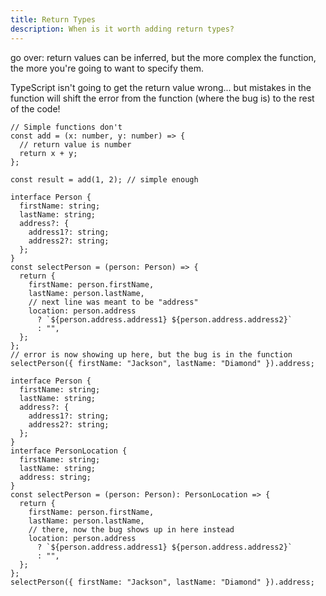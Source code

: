 ```yaml
---
title: Return Types
description: When is it worth adding return types?
---
```


go over: return values can be inferred, but the more complex
the function, the more you're going to want to specify them.

TypeScript isn't going to get the return value wrong...
but mistakes in the function will shift the error from
the function (where the bug is) to the rest of the code!

```tsx
// Simple functions don't
const add = (x: number, y: number) => {
  // return value is number
  return x + y;
};

const result = add(1, 2); // simple enough
```

```tsx
interface Person {
  firstName: string;
  lastName: string;
  address?: {
    address1?: string;
    address2?: string;
  };
}
const selectPerson = (person: Person) => {
  return {
    firstName: person.firstName,
    lastName: person.lastName,
    // next line was meant to be "address"
    location: person.address
      ? `${person.address.address1} ${person.address.address2}`
      : "",
  };
};
// error is now showing up here, but the bug is in the function
selectPerson({ firstName: "Jackson", lastName: "Diamond" }).address;
```

```tsx
interface Person {
  firstName: string;
  lastName: string;
  address?: {
    address1?: string;
    address2?: string;
  };
}
interface PersonLocation {
  firstName: string;
  lastName: string;
  address: string;
}
const selectPerson = (person: Person): PersonLocation => {
  return {
    firstName: person.firstName,
    lastName: person.lastName,
    // there, now the bug shows up in here instead
    location: person.address
      ? `${person.address.address1} ${person.address.address2}`
      : "",
  };
};
selectPerson({ firstName: "Jackson", lastName: "Diamond" }).address;
```
